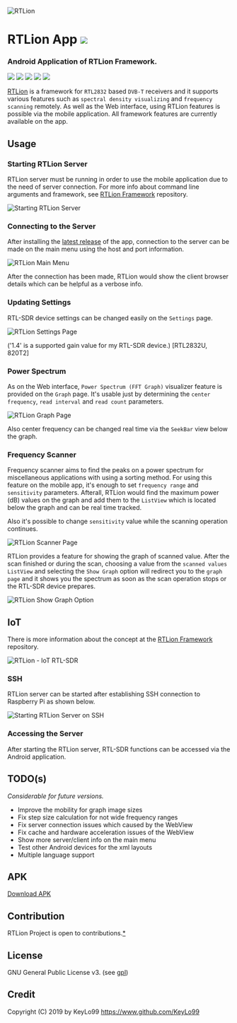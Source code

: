 ![RTLion](https://user-images.githubusercontent.com/24392180/57021451-ed7cf780-6c34-11e9-8522-84bcd39728d4.png)

# RTLion App <a href="https://github.com/RTLion-Framework/RTLion-app/releases"><img src="https://img.shields.io/github/release/RTLion-Framework/RTLion-app.svg"/></a>

### Android Application of RTLion Framework.

<a href="https://github.com/RTLion-Framework/RTLion-app/issues"><img src="https://img.shields.io/github/issues/RTLion-Framework/RTLion-app.svg"/></a>
<a href="https://github.com/RTLion-Framework/RTLion-app/pulls"><img src="https://img.shields.io/github/issues-pr/RTLion-Framework/RTLion-app.svg"/></a>
<a href="https://github.com/RTLion-Framework/RTLion-app/stargazers"><img src="https://img.shields.io/github/stars/RTLion-Framework/RTLion-app.svg"/></a>
<a href="https://github.com/RTLion-Framework/RTLion-app/network"><img src="https://img.shields.io/github/forks/RTLion-Framework/RTLion-app.svg"/></a>
<a href="https://github.com/RTLion-Framework/RTLion-app/blob/master/LICENSE"><img src="https://img.shields.io/github/license/RTLion-Framework/RTLion-app.svg"/></a>

[RTLion](https://github.com/KeyLo99/RTLion) is a framework for `RTL2832` based `DVB-T` receivers and it supports various features such as `spectral density visualizing` and `frequency scanning` remotely. As well as the Web interface, using RTLion features is possible via the mobile application. All framework features are currently available on the app.

## Usage

### Starting RTLion Server

RTLion server must be running in order to use the mobile application due to the need of server connection. For more info about command line arguments and framework, see [RTLion Framework](https://github.com/KeyLo99/RTLion) repository.

![Starting RTLion Server](https://user-images.githubusercontent.com/24392180/57334572-cd63a180-7128-11e9-8a9b-291b065d5f25.gif)

### Connecting to the Server

After installing the [latest release](https://github.com/KeyLo99/RTLion-app#releases) of the app, connection to the server can be made on the main menu using the host and port information.

![RTLion Main Menu](https://user-images.githubusercontent.com/24392180/57201478-15a48780-6fa2-11e9-9a72-c897a2bfd33e.gif)

After the connection has been made, RTLion would show the client browser details which can be helpful as a verbose info.

### Updating Settings

RTL-SDR device settings can be changed easily on the `Settings` page.

![RTLion Settings Page](https://user-images.githubusercontent.com/24392180/57200824-1553be80-6f99-11e9-905c-592a35ce33aa.gif)

('1.4' is a supported gain value for my RTL-SDR device.) [RTL2832U, 820T2]

### Power Spectrum 

As on the Web interface, `Power Spectrum (FFT Graph)` visualizer feature is provided on the `Graph` page. It's usable just by determining the `center frequency`, `read interval` and `read count` parameters.

![RTLion Graph Page](https://user-images.githubusercontent.com/24392180/57201005-7aa8af00-6f9b-11e9-99f5-48399cf0fd5a.gif)

Also center frequency can be changed real time via the `SeekBar` view below the graph.

### Frequency Scanner

Frequency scanner aims to find the peaks on a power spectrum for miscellaneous applications with using a sorting method. For using this feature on the mobile app, it's enough to set `frequency range` and `sensitivity` parameters. Afterall, RTLion would find the maximum power (dB) values on the graph and add them to the `ListView` which is located below the graph and can be real time tracked.

Also it's possible to change `sensitivity` value while the scanning operation continues. 

![RTLion Scanner Page](https://user-images.githubusercontent.com/24392180/57201340-79c64c00-6fa0-11e9-9675-1897a4d2ed69.gif)

RTLion provides a feature for showing the graph of scanned value. After the scan finished or during the scan, choosing a value from the `scanned values ListView` and selecting the `Show Graph` option will redirect you to the `graph page` and it shows you the spectrum as soon as the scan operation stops or the RTL-SDR device prepares.

![RTLion Show Graph Option](https://user-images.githubusercontent.com/24392180/57201318-10463d80-6fa0-11e9-9e19-9b1b18328b8d.gif)

## IoT

There is more information about the concept at the [RTLion Framework](https://github.com/RTLion-Framework/RTLion#iot) repository.

![RTLion - IoT RTL-SDR](https://user-images.githubusercontent.com/24392180/57582244-a4456700-74c2-11e9-8735-7a97b8f89629.png)

### SSH 

RTLion server can be started after establishing SSH connection to Raspberry Pi as shown below.

![Starting RTLion Server on SSH](https://user-images.githubusercontent.com/24392180/57569099-c8d50c80-73f8-11e9-9a73-80fc2a5476c9.jpg)

### Accessing the Server

After starting the RTLion server, RTL-SDR functions can be accessed via the Android application.

## TODO(s)

_Considerable for future versions._
* Improve the mobility for graph image sizes
* Fix step size calculation for not wide frequency ranges
* Fix server connection issues which caused by the WebView
* Fix cache and hardware acceleration issues of the WebView
* Show more server/client info on the main menu
* Test other Android devices for the xml layouts 
* Multiple language support

## APK

[Download APK](https://github.com/RTLion-Framework/RTLion-app/raw/master/app/dist/rtlion-app.apk)

## Contribution

RTLion Project is open to contributions.[*](https://github.com/RTLion-Framework/RTLion-app/CONTRIBUTING.md)

## License

GNU General Public License v3. (see [gpl](https://www.gnu.org/licenses/gpl.txt))

## Credit

Copyright (C) 2019 by KeyLo99 
https://www.github.com/KeyLo99






